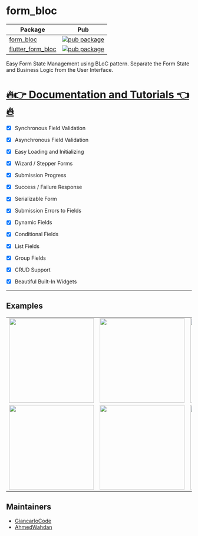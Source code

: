 # form_bloc

| Package                                                                            | Pub                                                                                                    |
| ---------------------------------------------------------------------------------- | ------------------------------------------------------------------------------------------------------ |
| [form_bloc](https://github.com/allenlinli/form_bloc/tree/master/packages/form_bloc_allenlinli)                 | [![pub package](https://img.shields.io/pub/v/form_bloc.svg)](https://pub.dev/packages/form_bloc_allenlinli)                 |
| [flutter_form_bloc](https://github.com/allenlinli/form_bloc/tree/master/packages/flutter_form_bloc)                 | [![pub package](https://img.shields.io/pub/v/flutter_form_bloc.svg)](https://pub.dev/packages/flutter_form_bloc)


Easy Form State Management using BLoC pattern. Separate the Form State and Business Logic from the User Interface.

# [🔥👉 Documentation and Tutorials 👈🔥](https://allenlinli.github.io/form_bloc/)


- [x] Synchronous Field Validation
- [x] Asynchronous Field Validation
- [x] Easy Loading and Initializing
- [x] Wizard / Stepper Forms
- [x] Submission Progress
- [x] Success / Failure Response
- [x] Serializable Form
- [x] Submission Errors to Fields
- [x] Dynamic Fields
- [x] Conditional Fields
- [x] List Fields
- [x] Group Fields
- [x] CRUD Support
- [x] Beautiful Built-In Widgets


---

## Examples

<div>
    <table>
        <tr>
            <td> 
                <a>
                    <img src="https://raw.githubusercontent.com/allenlinli/form_bloc/master/screenshots/form_bloc1.gif" width="230"/>
                </a>
            </td>    
            <td>   
                <a>
                    <img src="https://raw.githubusercontent.com/allenlinli/form_bloc/master/screenshots/form_bloc2.gif" width="230"/>                   
                </a>
            </td>
             <td>   
                <a>
                    <img src="https://raw.githubusercontent.com/allenlinli/form_bloc/master/screenshots/form_bloc3.gif" width="230"/>                   
                </a>
            </td>        
        </tr>
        <tr>
            <td> 
                <a>
                    <img src="https://raw.githubusercontent.com/allenlinli/form_bloc/master/screenshots/form_bloc4.gif" width="230"/>
                </a>
            </td>    
            <td>   
                <a>
                    <img src="https://raw.githubusercontent.com/allenlinli/form_bloc/master/screenshots/form_bloc5.gif" width="230"/>                   
                </a>
            </td>
            <td>   
                <a>
                    <img src="https://raw.githubusercontent.com/allenlinli/form_bloc/master/screenshots/form_bloc6.gif" width="230"/>                   
                </a>
            </td>            
        </tr>
    <table>

</div>


## Maintainers

- [GiancarloCode](https://github.com/GiancarloCode)
- [AhmedWahdan](https://github.com/WahdanZ)

